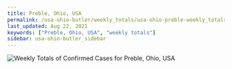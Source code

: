 ```yaml
---
title: Preble, Ohio, USA
permalink: /usa-ohio-butler/weekly_totals/usa-ohio-preble-weekly_totals.html
last_updated: Aug 22, 2021
keywords: ["Preble, Ohio, USA", "weekly totals"]
sidebar: usa-ohio-butler_sidebar
---
```


![Weekly Totals of Confirmed Cases for Preble, Ohio, USA](/covid_tracker/images/graphs/usa-ohio-preble-weekly_totals_graph.png)
